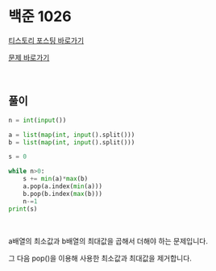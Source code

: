 # 백준 1026

[티스토리 포스팅 바로가기](https://kyleeee.tistory.com/entry/백준-1026)

[문제 바로가기](https://www.acmicpc.net/problem/1026)

<br>

## 풀이

```python
n = int(input())

a = list(map(int, input().split()))
b = list(map(int, input().split()))

s = 0

while n>0:
    s += min(a)*max(b)
    a.pop(a.index(min(a)))
    b.pop(b.index(max(b)))
    n-=1
print(s)
```

<br>

a배열의 최소값과 b배열의 최대값을 곱해서 더해야 하는 문제입니다.

그 다음 pop()을 이용해 사용한 최소값과 최대값을 제거합니다.
